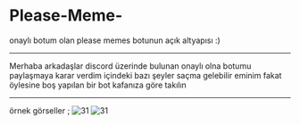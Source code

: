 # Please-Meme-
onaylı botum olan please memes botunun açık altyapısı :)
 <hr>
Merhaba arkadaşlar discord üzerinde bulunan onaylı olna botumu paylaşmaya karar verdim içindeki bazı şeyler saçma gelebilir eminim fakat öylesine boş yapılan bir bot kafanıza göre takılın 
 <hr>

örnek görseller ;
<img src="https://cdn.discordapp.com/attachments/841708527198142484/909587178844192768/unknown.png" alt="31" />
<img src="https://cdn.discordapp.com/attachments/841708527198142484/909587443328618496/unknown.png" alt="31" />
